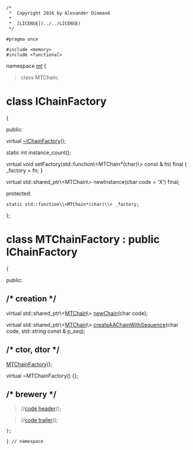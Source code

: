 ~~~ { .cpp }
/*
 *  Copyright 2016 by Alexander Diemand
 *
 *  [LICENSE](../../LICENSE)
 */

#pragma once

#include <memory>
#include <functional>
~~~

namespace [mt](namespace_mt.list) {

>class MTChain;

# class IChainFactory
{

public:

 virtual [~IChainFactory](MTChainFactory_dtor.cpp.md)();

 static int instance_count();

 virtual void setFactory(std::function\\<MTChain*(char)\\> const & fn) final { _factory = fn; }

 virtual std::shared_ptr\\<MTChain\\> newInstance(char code = 'X') final;

protected:

	static std::function\\<MTChain*(char)\\> _factory;

};

# class MTChainFactory : public IChainFactory
{

public:

## /* creation */

virtual std::shared_ptr\\<[MTChain](MTChain.hpp)\\> [newChain](MTChainFactory_creation.cpp.md)(char code);

virtual std::shared_ptr\\<[MTChain](MTChain.hpp)\\> [createAAChainWithSequence](MTChainFactory_creation.cpp.md)(char code, std::string const & p_seq);

## /* ctor, dtor */

[MTChainFactory](MTChainFactory_ctor.cpp.md)();

virtual ~MTChainFactory() {};

## /* brewery */

>//[code header](MTChainFactory_-alpha-.md)();

>//[code trailer](MTChainFactory_-omega-.md)();

~~~ { .cpp }
};

} // namespace
~~~
